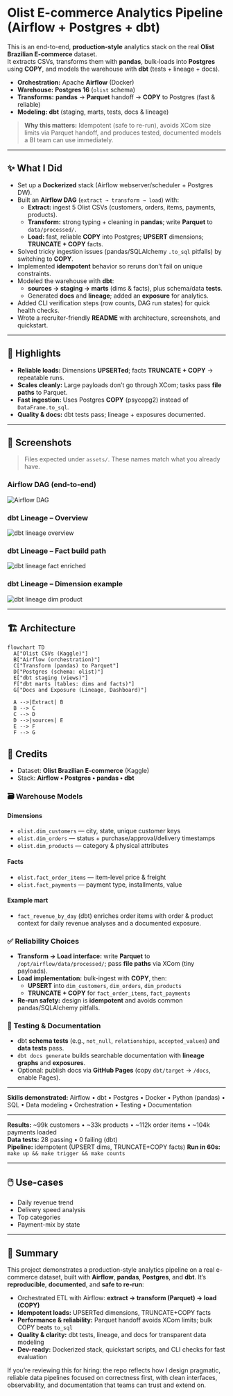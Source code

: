 # Olist E-commerce Analytics Pipeline (Airflow + Postgres + dbt)

This is an end-to-end, **production-style** analytics stack on the real **Olist Brazilian E-commerce** dataset.  
It extracts CSVs, transforms them with **pandas**, bulk-loads into **Postgres** using **COPY**, and models the warehouse with **dbt** (tests + lineage + docs).

- **Orchestration:** Apache **Airflow** (Docker)
- **Warehouse:** **Postgres 16** (`olist` schema)
- **Transforms:** **pandas** → **Parquet** handoff → **COPY** to Postgres (fast & reliable)
- **Modeling:** **dbt** (staging, marts, tests, docs & lineage)

> **Why this matters:** Idempotent (safe to re-run), avoids XCom size limits via Parquet handoff, and produces tested, documented models a BI team can use immediately.

---

## ✨ What I Did

- Set up a **Dockerized** stack (Airflow webserver/scheduler + Postgres DW).
- Built an **Airflow DAG** (`extract → transform → load`) with:
  - **Extract:** ingest 5 Olist CSVs (customers, orders, items, payments, products).
  - **Transform:** strong typing + cleaning in **pandas**; write **Parquet** to `data/processed/`.
  - **Load:** fast, reliable **COPY** into Postgres; **UPSERT** dimensions; **TRUNCATE + COPY** facts.
- Solved tricky ingestion issues (pandas/SQLAlchemy `.to_sql` pitfalls) by switching to **COPY**.
- Implemented **idempotent** behavior so reruns don’t fail on unique constraints.
- Modeled the warehouse with **dbt**:
  - **sources → staging → marts** (dims & facts), plus schema/data **tests**.
  - Generated **docs** and **lineage**; added an **exposure** for analytics.
- Added CLI verification steps (row counts, DAG run states) for quick health checks.
- Wrote a recruiter-friendly **README** with architecture, screenshots, and quickstart.

---

## 🔎 Highlights

- **Reliable loads:** Dimensions **UPSERTed**; facts **TRUNCATE + COPY** → repeatable runs.
- **Scales cleanly:** Large payloads don’t go through XCom; tasks pass **file paths** to Parquet.
- **Fast ingestion:** Uses Postgres **COPY** (psycopg2) instead of `DataFrame.to_sql`.
- **Quality & docs:** dbt tests pass; lineage + exposures documented.

---

## 📸 Screenshots

> Files expected under `assets/`. These names match what you already have.

### Airflow DAG (end-to-end)
![Airflow DAG](assets/airflow_dag.jpeg)

### dbt Lineage – Overview
![dbt lineage overview](assets/dbt_lineage_overview.jpeg)

### dbt Lineage – Fact build path
![dbt lineage fact enriched](assets/dbt_lineage_fact_enriched.jpeg)

### dbt Lineage – Dimension example
![dbt lineage dim product](assets/dbt_lineage_dim_product.jpeg)

---

## 🏗️ Architecture

```mermaid
flowchart TD
  A["Olist CSVs (Kaggle)"]
  B["Airflow (orchestration)"]
  C["Transform (pandas) to Parquet"]
  D["Postgres (schema: olist)"]
  E["dbt staging (views)"]
  F["dbt marts (tables: dims and facts)"]
  G["Docs and Exposure (Lineage, Dashboard)"]

  A -->|Extract| B
  B --> C
  C --> D
  D -->|sources| E
  E --> F
  F --> G
```

## 🙌 Credits

- Dataset: **Olist Brazilian E-commerce** (Kaggle)  
- Stack: **Airflow • Postgres • pandas • dbt**

### 🗃️ Warehouse Models

#### Dimensions
- `olist.dim_customers` — city, state, unique customer keys  
- `olist.dim_orders` — status + purchase/approval/delivery timestamps  
- `olist.dim_products` — category & physical attributes  

#### Facts
- `olist.fact_order_items` — item-level price & freight  
- `olist.fact_payments` — payment type, installments, value  

#### Example mart
- `fact_revenue_by_day` (dbt) enriches order items with order & product context for daily revenue analyses and a documented exposure.

### ✅ Reliability Choices
- **Transform → Load interface:** write **Parquet** to `/opt/airflow/data/processed/`; pass **file paths** via XCom (tiny payloads).
- **Load implementation:** bulk-ingest with **COPY**, then:
  - **UPSERT** into `dim_customers`, `dim_orders`, `dim_products`
  - **TRUNCATE + COPY** for `fact_order_items`, `fact_payments`
- **Re-run safety:** design is **idempotent** and avoids common pandas/SQLAlchemy pitfalls.

### 🧪 Testing & Documentation
- dbt **schema tests** (e.g., `not_null`, `relationships`, `accepted_values`) and **data tests** pass.
- `dbt docs generate` builds searchable documentation with **lineage graphs** and **exposures**.
- Optional: publish docs via **GitHub Pages** (copy `dbt/target` → `/docs`, enable Pages).

---

**Skills demonstrated:** Airflow • dbt • Postgres • Docker • Python (pandas) • SQL • Data modeling • Orchestration • Testing • Documentation

---

**Results:** ~99k customers • ~33k products • ~112k order items • ~104k payments loaded  
**Data tests:** 28 passing • 0 failing (dbt)  
**Pipeline:** idempotent (UPSERT dims, TRUNCATE+COPY facts)
**Run in 60s:** `make up && make trigger && make counts`

---

## 🖱️ Use-cases
- Daily revenue trend 
- Delivery speed analysis 
- Top categories 
- Payment-mix by state

---

## 🏁 Summary

This project demonstrates a production-style analytics pipeline on a real e-commerce dataset, built with **Airflow**, **pandas**, **Postgres**, and **dbt**. It’s **reproducible**, **documented**, and **safe to re-run**:

- Orchestrated ETL with Airflow: **extract → transform (Parquet) → load (COPY)**
- **Idempotent loads:** UPSERTed dimensions, TRUNCATE+COPY facts
- **Performance & reliability:** Parquet handoff avoids XCom limits; bulk COPY beats `to_sql`
- **Quality & clarity:** dbt tests, lineage, and docs for transparent data modeling
- **Dev-ready:** Dockerized stack, quickstart scripts, and CLI checks for fast evaluation

If you’re reviewing this for hiring: the repo reflects how I design pragmatic, reliable data pipelines focused on correctness first, with clean interfaces, observability, and documentation that teams can trust and extend on.
